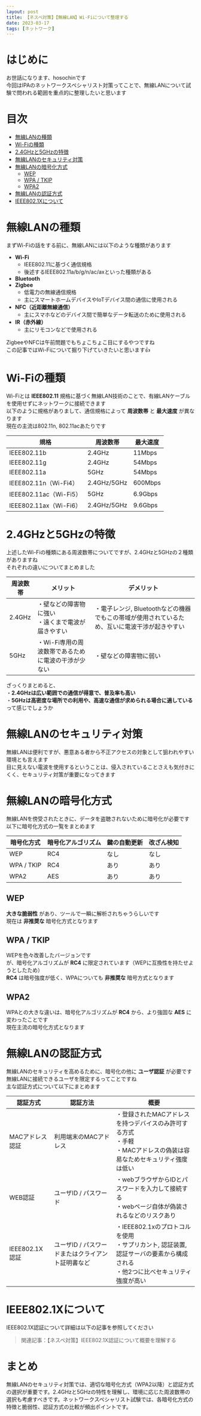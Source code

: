 ```yaml
---
layout: post
title: 【ネスペ対策】【無線LAN】Wi-Fiについて整理する
date: 2023-03-17
tags: [ネットワーク]
---
```


# はじめに

お世話になります、hosochinです  
今回はIPAのネットワークスペシャリスト対策ってことで、無線LANについて試験で問われる範囲を重点的に整理したいと思います

# 目次

- [無線LANの種類](#無線lanの種類)
- [Wi-Fiの種類](#wi-fiの種類)
- [2.4GHzと5GHzの特徴](#24ghzと5ghzの特徴)
- [無線LANのセキュリティ対策](#無線lanのセキュリティ対策)
- [無線LANの暗号化方式](#無線lanの暗号化方式)
  - [WEP](#wep)
  - [WPA / TKIP](#wpa--tkip)
  - [WPA2](#wpa2)
- [無線LANの認証方式](#無線lanの認証方式)
- [IEEE802.1Xについて](#ieee8021xについて)

# 無線LANの種類

まずWi-Fiの話をする前に、無線LANには以下のような種類があります

- **Wi-Fi**
  - IEEE802.11に基づく通信規格
  - 後述するIEEE802.11a/b/g/n/ac/axといった種類がある
- **Bluetooth**
- **Zigbee**
  - 低電力の無線通信規格
  - 主にスマートホームデバイスやIoTデバイス間の通信に使用される
- **NFC（近距離無線通信）**
  - 主にスマホなどのデバイス間で簡単なデータ転送のために使用される
- **IR（赤外線）**
  - 主にリモコンなどで使用される

ZigbeeやNFCは午前問題でもちょこちょこ目にするやつですね  
この記事ではWi-Fiについて掘り下げていきたいと思います👍

# Wi-Fiの種類

Wi-Fiとは **IEEE802.11** 規格に基づく無線LAN技術のことで、有線LANケーブルを使用せずにネットワークに接続できます  
以下のように規格がありまして、通信規格によって **周波数帯** と **最大速度** が異なります  
現在の主流は802.11n, 802.11acあたりです

| 規格 | 周波数帯 | 最大速度 |
|---|---|---|
| IEEE802.11b | 2.4GHz | 11Mbps |
| IEEE802.11g | 2.4GHz | 54Mbps |
| IEEE802.11a | 5GHz | 54Mbps |
| IEEE802.11n（Wi-Fi4） | 2.4GHz/5GHz | 600Mbps |
| IEEE802.11ac（Wi-Fi5） | 5GHz | 6.9Gbps |
| IEEE802.11ax（Wi-Fi6） | 2.4GHz/5GHz | 9.6Gbps |

# 2.4GHzと5GHzの特徴

上述したWi-Fiの種類にある周波数帯についてですが、2.4GHzと5GHzの２種類がありますね  
それぞれの違いについてまとめました

| 周波数帯 | メリット | デメリット |
|---|---|---|
| 2.4GHz | ・壁などの障害物に強い<br>・遠くまで電波が届きやすい | ・電子レンジ, Bluetoothなどの機器でもこの帯域が使用されているため、互いに電波干渉が起きやすい |
| 5GHz | ・Wi-Fi専用の周波数帯であるために電波の干渉が少ない | ・壁などの障害物に弱い |

ざっくりまとめると、  
・**2.4GHzは広い範囲での通信が得意で、普及率も高い**  
・**5GHzは高密度な場所での利用や、高速な通信が求められる場合に適している**  
って感じでしょうか

# 無線LANのセキュリティ対策

無線LANは便利ですが、悪意ある者から不正アクセスの対象として狙われやすい環境とも言えます  
目に見えない電波を使用するということは、侵入されていることさえも気付きにくく、セキュリティ対策が重要になってきます

# 無線LANの暗号化方式

無線LANを傍受されたときに、データを盗聴されないために暗号化が必要です  
以下に暗号化方式の一覧をまとめます

| 暗号化方式 | 暗号化アルゴリズム | 鍵の自動更新 | 改ざん検知 |
|---|---|---|---|
| WEP | RC4 | なし | なし |
| WPA / TKIP | RC4 | あり | あり |
| WPA2 | AES | あり | あり |

## WEP

**大きな脆弱性** があり、ツールで一瞬に解析されちゃうらしいです  
現在は **非推奨な** 暗号化方式となります

## WPA / TKIP

WEPを色々改善したバージョンです  
が、暗号化アルゴリズムが **RC4** に限定されています（WEPに互換性を持たせようとしたため）  
**RC4** は暗号強度が低く、WPAについても **非推奨な** 暗号方式となります

## WPA2

WPAとの大きな違いは、暗号化アルゴリズムが **RC4** から、より強固な **AES** に変わったことです  
現在主流の暗号化方式となります

# 無線LANの認証方式

無線LANのセキュリティを高めるために、暗号化の他に **ユーザ認証** が必要です  
無線LANに接続できるユーザを限定するってことですね  
主な認証方式について以下にまとめます

| 認証方式 | 認証方法 | 概要 |
|---|---|---|
| MACアドレス認証 | 利用端末のMACアドレス | ・登録されたMACアドレスを持つデバイスのみ許可する方式<br>・手軽<br>・MACアドレスの偽装は容易なためセキュリティ強度は低い |
| WEB認証 | ユーザID / パスワード | ・webブラウザからIDとパスワードを入力して接続する<br>・webページ自体が偽装されるなどのリスクあり |
| IEEE802.1X認証 | ユーザID / パスワードまたはクライアント証明書など | ・IEEE802.1xのプロトコルを使用<br>・サプリカント, 認証装置, 認証サーバの要素から構成される<br>・他2つに比べセキュリティ強度が高い |

# IEEE802.1Xについて

IEEE802.1X認証について詳細は以下の記事を参照してください

> 関連記事：【ネスペ対策】IEEE802.1X認証について概要を理解する

# まとめ

無線LANのセキュリティ対策では、適切な暗号化方式（WPA2以降）と認証方式の選択が重要です。2.4GHzと5GHzの特性を理解し、環境に応じた周波数帯の選択も考慮すべきです。ネットワークスペシャリスト試験では、各暗号化方式の特徴と脆弱性、認証方式の比較が頻出ポイントです。
